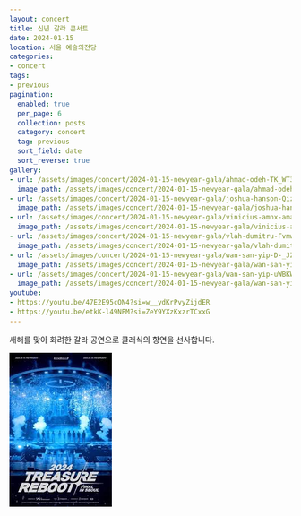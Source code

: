 ```yaml
---
layout: concert
title: 신년 갈라 콘서트
date: 2024-01-15
location: 서울 예술의전당
categories:
- concert
tags:
- previous
pagination:
  enabled: true
  per_page: 6
  collection: posts
  category: concert
  tag: previous
  sort_field: date
  sort_reverse: true
gallery:
- url: /assets/images/concert/2024-01-15-newyear-gala/ahmad-odeh-TK_WT3dl2tw-unsplash.jpg
  image_path: /assets/images/concert/2024-01-15-newyear-gala/ahmad-odeh-TK_WT3dl2tw-unsplash.jpg
- url: /assets/images/concert/2024-01-15-newyear-gala/joshua-hanson-Qizcmx0djrw-unsplash.jpg
  image_path: /assets/images/concert/2024-01-15-newyear-gala/joshua-hanson-Qizcmx0djrw-unsplash.jpg
- url: /assets/images/concert/2024-01-15-newyear-gala/vinicius-amnx-amano-pAwXYkNzgiI-unsplash.jpg
  image_path: /assets/images/concert/2024-01-15-newyear-gala/vinicius-amnx-amano-pAwXYkNzgiI-unsplash.jpg
- url: /assets/images/concert/2024-01-15-newyear-gala/vlah-dumitru-FvmwloIbCeQ-unsplash.jpg
  image_path: /assets/images/concert/2024-01-15-newyear-gala/vlah-dumitru-FvmwloIbCeQ-unsplash.jpg
- url: /assets/images/concert/2024-01-15-newyear-gala/wan-san-yip-D-_JZhn-8kI-unsplash.jpg
  image_path: /assets/images/concert/2024-01-15-newyear-gala/wan-san-yip-D-_JZhn-8kI-unsplash.jpg
- url: /assets/images/concert/2024-01-15-newyear-gala/wan-san-yip-uWBKWeuEwAE-unsplash.jpg
  image_path: /assets/images/concert/2024-01-15-newyear-gala/wan-san-yip-uWBKWeuEwAE-unsplash.jpg
youtube:
- https://youtu.be/47E2E95cON4?si=w__ydKrPvyZijdER
- https://youtu.be/etkK-l49NPM?si=ZeY9YXzKxzrTCxxG
---
```


새해를 맞아 화려한 갈라 공연으로 클래식의 향연을 선사합니다.

![gala](/assets/images/concert/2024-01-15-newyear-gala/poster.png)

